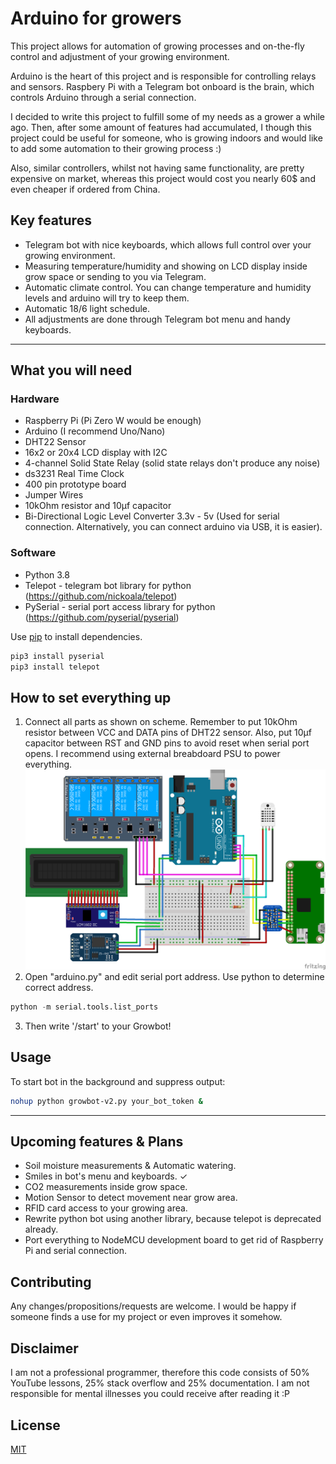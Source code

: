 # Arduino for growers

This project allows for automation of growing processes and on-the-fly control and adjustment of your growing environment.

Arduino is the heart of this project and is responsible for controlling relays and sensors. Raspbery Pi with a Telegram bot onboard is the brain, which controls Arduino through a serial connection.

I decided to write this project to fulfill some of my needs as a grower a while ago. Then, after some amount of features had accumulated, I though this project could be useful for someone, who is growing indoors and would like to add some automation to their growing process :)

Also, similar controllers, whilst not having same functionality, are pretty expensive on market, whereas this project would cost you nearly 60$ and even cheaper if ordered from China.

## Key features
- Telegram bot with nice keyboards, which allows full control over your growing environment.
- Measuring temperature/humidity and showing on LCD display inside grow space or sending to you via Telegram.
- Automatic climate control. You can change temperature and humidity levels and arduino will try to keep them.
- Automatic 18/6 light schedule.
- All adjustments are done through Telegram bot menu and handy keyboards.
------------
## What you will need
### Hardware
- Raspberry Pi (Pi Zero W would be enough)
- Arduino (I recommend Uno/Nano)
- DHT22 Sensor
- 16x2 or 20x4 LCD display with I2C
- 4-channel Solid State Relay (solid state relays don't produce any noise)
- ds3231 Real Time Clock
- 400 pin prototype board
- Jumper Wires
- 10kOhm resistor and 10μf capacitor
- Bi-Directional Logic Level Converter 3.3v - 5v (Used for serial connection. Alternatively, you can connect arduino via USB, it is easier).

### Software
- Python 3.8
- Telepot - telegram bot library for python (https://github.com/nickoala/telepot)
- PySerial - serial port access library for python (https://github.com/pyserial/pyserial)

Use [pip](https://pip.pypa.io/en/stable/) to install dependencies.
```bash
pip3 install pyserial
pip3 install telepot
```
## How to set everything up
1. Connect all parts as shown on scheme.
Remember to put 10kOhm resistor between VCC and DATA pins of DHT22 sensor. Also, put 10μf capacitor between RST and GND pins to avoid reset when serial port opens. I recommend using external breabdoard PSU to power everything.
![](https://raw.githubusercontent.com/N1kRolexx/Arduino-for-growers/master/arduino-for-growers3_bb.png?token=AD6KLWXUI7Y5W22QEOLE42K7SL44Q)
2.  Open "arduino.py" and edit serial port address. Use python to determine correct address.
```python
python -m serial.tools.list_ports
```

3.  Then write '/start' to your Growbot!

## Usage
To start bot in the background and suppress output:
```bash
nohup python growbot-v2.py your_bot_token &
```
------------
## Upcoming features & Plans
- Soil moisture measurements & Automatic watering.
- Smiles in bot's menu and keyboards. ✓
- CO2 measurements inside grow space.
- Motion Sensor to detect movement near grow area.
- RFID card access to your growing area.
- Rewrite python bot using another library, because telepot is deprecated already.
- Port everything to NodeMCU development board to get rid of Raspberry Pi and serial connection.

## Contributing
Any changes/propositions/requests are welcome. I would be happy if someone finds a use for my project or even improves it somehow.

## Disclaimer
I am not a professional programmer, therefore this code consists of 50% YouTube lessons, 25% stack overflow and 25% documentation. I am not responsible for mental illnesses you could receive after reading it :P

## License
[MIT](https://choosealicense.com/licenses/mit/)
